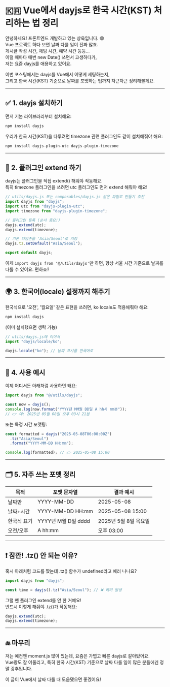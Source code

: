 # 🇰🇷 Vue에서 dayjs로 한국 시간(KST) 처리하는 법 정리

안녕하세요! 프론트엔드 개발하고 있는 상욱입니다. 😄  
Vue 프로젝트 하다 보면 날짜 다룰 일이 진짜 많죠.  
게시글 작성 시간, 채팅 시간, 예약 시간 등등…  
이럴 때마다 매번 new Date() 쓰면서 고생하다가,  
저는 요즘 dayjs를 애용하고 있어요.

이번 포스팅에서는 dayjs를 Vue에서 어떻게 세팅하는지,  
그리고 한국 시간(KST) 기준으로 날짜를 포맷하는 법까지 차근차근 정리해볼게요.

---

## ✅ 1. dayjs 설치하기

먼저 기본 라이브러리부터 설치해요:

```bash
npm install dayjs
```

우리가 한국 시간(KST)을 다루려면 timezone 관련 플러그인도 같이 설치해줘야 해요:

```bash
npm install dayjs-plugin-utc dayjs-plugin-timezone
```

---

## 🧩 2. 플러그인 extend 하기

dayjs는 플러그인을 직접 extend() 해줘야 작동해요.  
특히 timezone 플러그인을 쓰려면 utc 플러그인도 먼저 extend 해줘야 해요!

```js
// utils/dayjs.js 또는 composables/dayjs.js 같은 파일로 만들기 추천
import dayjs from "dayjs";
import utc from "dayjs-plugin-utc";
import timezone from "dayjs-plugin-timezone";

// 플러그인 등록 (순서 중요!)
dayjs.extend(utc);
dayjs.extend(timezone);

// 기본 타임존을 'Asia/Seoul'로 지정
dayjs.tz.setDefault("Asia/Seoul");

export default dayjs;
```

이제 `import dayjs from '@/utils/dayjs'`만 하면, 항상 서울 시간 기준으로 날짜를 다룰 수 있어요. 편하죠?

---

## 🌍 3. 한국어(locale) 설정까지 해주기

한국식으로 '오전', '월요일' 같은 표현을 쓰려면, ko locale도 적용해줘야 해요:

```bash
npm install dayjs
```

(이미 설치했으면 생략 가능)

```js
// utils/dayjs.js에 이어서
import "dayjs/locale/ko";

dayjs.locale("ko"); // 날짜 표시를 한국어로
```

---

## 🧪 4. 사용 예시

이제 어디서든 아래처럼 사용하면 돼요:

```js
import dayjs from "@/utils/dayjs";

const now = dayjs();
console.log(now.format("YYYY년 MM월 DD일 A hh시 mm분"));
// 👉 예: 2025년 05월 08일 오후 03시 21분
```

또는 특정 시간 포맷팅:

```js
const formatted = dayjs("2025-05-08T06:00:00Z")
  .tz("Asia/Seoul")
  .format("YYYY-MM-DD HH:mm");

console.log(formatted); // 👉 2025-05-08 15:00
```

---

## 🗂️ 5. 자주 쓰는 포맷 정리

| 목적        | 포맷 문자열         | 결과 예시             |
| ----------- | ------------------- | --------------------- |
| 날짜만      | YYYY-MM-DD          | 2025-05-08            |
| 날짜+시간   | YYYY-MM-DD HH:mm    | 2025-05-08 15:00      |
| 한국식 표기 | YYYY년 M월 D일 dddd | 2025년 5월 8일 목요일 |
| 오전/오후   | A hh:mm             | 오후 03:00            |

---

## ❗ 잠깐! .tz() 안 되는 이유?

혹시 아래처럼 코드를 짰는데 .tz() 함수가 undefined라고 에러 나나요?

```js
import dayjs from "dayjs";

const time = dayjs().tz("Asia/Seoul"); // ❌ 에러 발생
```

그럴 땐 플러그인 extend를 안 한 거예요!  
반드시 이렇게 해줘야 .tz()가 작동해요:

```js
dayjs.extend(utc);
dayjs.extend(timezone);
```

---

## 🔚 마무리

저는 예전엔 moment.js 많이 썼는데, 요즘은 가볍고 빠른 dayjs로 갈아탔어요.  
Vue랑도 잘 어울리고, 특히 한국 시간(KST) 기준으로 날짜 다룰 일이 많은 분들에겐 정말 강추입니다.

이 글이 Vue에서 날짜 다룰 때 도움됐으면 좋겠어요!

